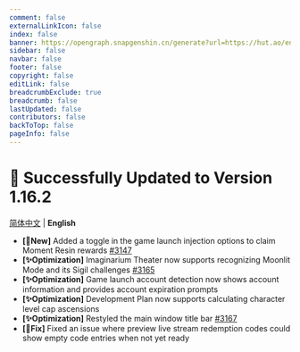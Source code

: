 ```yaml
---
comment: false
externalLinkIcon: false
index: false
banner: https://opengraph.snapgenshin.cn/generate?url=https://hut.ao/en/statements/update-log.html
sidebar: false
navbar: false
footer: false
copyright: false
editLink: false
breadcrumbExclude: true
breadcrumb: false
lastUpdated: false
contributors: false
backToTop: false
pageInfo: false
---
```


# 🎉 Successfully Updated to Version 1.16.2

[简体中文](/zh/statements/latest.html) | **English**

- **[🎉New]** Added a toggle in the game launch injection options to claim Moment Resin rewards [#3147](https://github.com/DGP-Studio/Snap.Hutao/issues/3147)
- **[✨Optimization]** Imaginarium Theater now supports recognizing Moonlit Mode and its Sigil challenges [#3165](https://github.com/DGP-Studio/Snap.Hutao/issues/3165)
- **[✨Optimization]** Game launch account detection now shows account information and provides account expiration prompts
- **[✨Optimization]** Development Plan now supports calculating character level cap ascensions
- **[✨Optimization]** Restyled the main window title bar [#3167](https://github.com/DGP-Studio/Snap.Hutao/issues/3167)
- **[🔨Fix]** Fixed an issue where preview live stream redemption codes could show empty code entries when not yet ready
